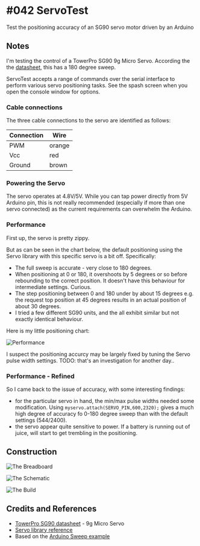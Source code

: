 # #042 ServoTest

Test the positioning accuracy of an SG90 servo motor driven by an Arduino

## Notes

I'm testing the control of a TowerPro SG90 9g Micro Servo.
According the the [datasheet](http://datasheet.sparkgo.com.br/SG90Servo.pdf), this has a 180 degree sweep.

ServoTest accepts a range of commands over the serial interface to perform various servo positioning tasks.
See the spash screen when you open the console window for options.

### Cable connections

The three cable connections to the servo are identified as follows:

| Connection | Wire   |
|------------|--------|
| PWM        | orange |
| Vcc        | red    |
| Ground     | brown  |


### Powering the Servo

The servo operates at 4.8V/5V. While you can tap power directly from 5V Arduino pin,
this is not really recommended (especially if more than one servo connected) as the current requirements
can overwhelm the Arduino.

### Performance

First up, the servo is pretty zippy.

But as can be seen in the chart below, the default positioning using the Servo library with this specific servo is a bit off.
Specifically:
* The full sweep is accurate - very close to 180 degrees.
* When positioning at 0 or 180, it overshoots by 5 degrees or so before rebounding to the correct position. It doesn't have this behaviour for intermediate settings. Curious.
* The step positioning between 0 and 180 under by about 15 degrees e.g. the request top position at 45 degrees results in an actual position of about 30 degrees.
* I tried a few different SG90 units, and the all exhibit similar but not exactly identical behaviour.

Here is my little positioning chart:

![Performance](./assets/SG90_default_positioning_accuracy.jpg?raw=true)

I suspect the positioning accurcy may be largely fixed by tuning the Servo pulse width settings. TODO: that's an investigation for another day..

### Performance - Refined

So I came back to the issue of accuracy, with some interesting findings:

* for the particular servo in hand, the min/max pulse widths needed some modification. Using `myservo.attach(SERVO_PIN,600,2320);` gives a much high degree of accuracy fo 0-180 degree sweep than with the default settings (544/2400).
* the servo appear quite sensitive to power. If a battery is running out of juice, will start to get trembling in the positioning.

## Construction

![The Breadboard](./assets/ServoTest_bb.jpg?raw=true)

![The Schematic](./assets/ServoTest_schematic.jpg?raw=true)

![The Build](./assets/ServoTest_build.jpg?raw=true)

## Credits and References

* [TowerPro SG90 datasheet](http://datasheet.sparkgo.com.br/SG90Servo.pdf) - 9g Micro Servo
* [Servo library reference](http://arduino.cc/en/Reference/Servo)
* Based on the [Arduino Sweep example](http://arduino.cc/en/Tutorial/Sweep)
